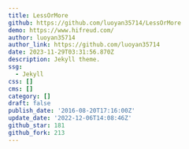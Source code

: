 ```yaml
---
title: LessOrMore
github: https://github.com/luoyan35714/LessOrMore
demo: https://www.hifreud.com/
author: luoyan35714
author_link: https://github.com/luoyan35714
date: 2023-11-29T03:31:56.870Z
description: Jekyll theme.
ssg:
  - Jekyll
css: []
cms: []
category: []
draft: false
publish_date: '2016-08-20T17:16:00Z'
update_date: '2022-12-06T14:08:46Z'
github_star: 181
github_fork: 213
---
```

